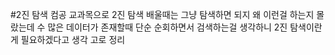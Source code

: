 #2진 탐색
컴공 교과목으로 2진 탐색 배울때는 그냥 탐색하면 되지 왜 이런걸 하는지 몰랐는데
수 많은 데이터가 존재할때 단순 순회하면서 검색하는걸 생각하니 2진 탐색이란게 
필요하겠다고 생각
고로 정리
